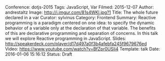 Conference: dotjs-2015
Tags: JavaScript, Var
Filmed: 2015-12-07
Author: andrestaltz
Image: http://i.imgur.com/81s4WKl.jpg?1
Title: The whole future declared in a var
Curator: sylvinus
Category: Frontend
Summary: Reactive programming is a paradigm centered on one idea: to specify the dynamic behavior of a variable only at the declaration of that variable. The benefits of this are declarative programming and separation of concerns. In this talk we will explore Reactive programming in JavaScript.
Slides: http://speakerdeck.com/player/d17d497a0f3b4afebfa245f9679676ed
Video: https://www.youtube.com/watch?v=BfZpr0USIi4
Template: talk
Date: 2016-01-06 15:16:12
Status: Draft